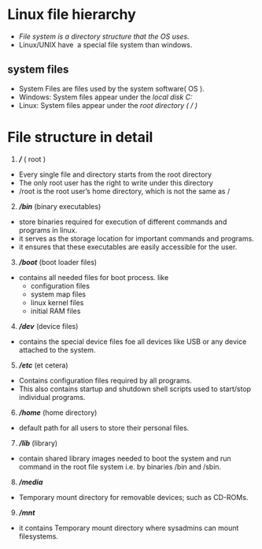 # Linux file hierarchy 
- *File system is a directory structure that the OS uses.*
- Linux/UNIX have  a special file system than windows.

## system files
- System Files are files used by the system software( OS ).
- Windows: System files appear under the *local disk C:*
- Linux: System files appear under the *root directory ( / )*

# File structure in detail

1. ***/*** ( root )
- Every single file and directory starts from the root directory
- The only root user has the right to write under this directory
- /root is the root user’s home directory, which is not the same as /

2. ***/bin*** (binary executables)
- store binaries required for execution of different commands and programs in linux.
- it serves as the storage location for important commands and programs.
- it ensures that these executables are easily accessible for the user.

3. ***/boot*** (boot loader files)
- contains all needed files for boot process. like
    - configuration files
    - system map files
    - linux kernel files
    - initial RAM files

4. ***/dev*** (device files)
- contains the special device files foe all devices like USB or any device attached to the system.

5. ***/etc***  (et cetera)
- Contains configuration files required by all programs.
- This also contains startup and shutdown shell scripts used to start/stop individual programs.

6. ***/home*** (home directory)
- default path for all users to store their personal files.

7. ***/lib*** (library)
- contain shared library images needed to boot the system and run command in the root file system i.e. by binaries /bin and /sbin.

8. ***/media***
- Temporary mount directory for removable devices; such as CD-ROMs.

9. ***/mnt***
- it contains Temporary mount directory where sysadmins can mount filesystems.